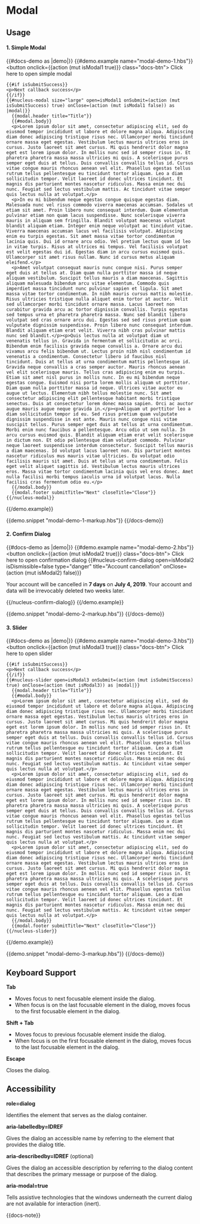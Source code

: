 

# Modal

## Usage

#### 1. Simple Modal

{{#docs-demo as |demo|}}
  {{#demo.example name="modal-demo-1.hbs"}}
    <button onclick={{action (mut isModal1 true)}} class="docs-btn">
      Click here to open simple modal
    </button>

    {{#if isSubmitSuccess}}
    <p>Next callback success</p>
    {{/if}}
    {{#nucleus-modal size="large" open=isModal1 onSubmit=(action (mut isSubmitSuccess) true) onClose=(action (mut isModal1 false)) as |modal|}}
      {{modal.header title="Title"}}
      {{#modal.body}}
      <p>Lorem ipsum dolor sit amet, consectetur adipiscing elit, sed do eiusmod tempor incididunt ut labore et dolore magna aliqua. Adipiscing diam donec adipiscing tristique risus nec. Ullamcorper morbi tincidunt ornare massa eget egestas. Vestibulum lectus mauris ultrices eros in cursus. Justo laoreet sit amet cursus. Mi quis hendrerit dolor magna eget est lorem ipsum dolor. In mollis nunc sed id semper risus in. Et pharetra pharetra massa massa ultricies mi quis. A scelerisque purus semper eget duis at tellus. Duis convallis convallis tellus id. Cursus vitae congue mauris rhoncus aenean vel elit. Phasellus egestas tellus rutrum tellus pellentesque eu tincidunt tortor aliquam. Leo a diam sollicitudin tempor. Velit laoreet id donec ultrices tincidunt. Et magnis dis parturient montes nascetur ridiculus. Massa enim nec dui nunc. Feugiat sed lectus vestibulum mattis. Ac tincidunt vitae semper quis lectus nulla at volutpat.</p>
      <p>In eu mi bibendum neque egestas congue quisque egestas diam. Malesuada nunc vel risus commodo viverra maecenas accumsan. Sodales ut etiam sit amet. Proin libero nunc consequat interdum. Quam elementum pulvinar etiam non quam lacus suspendisse. Nunc scelerisque viverra mauris in aliquam sem fringilla. Blandit volutpat maecenas volutpat blandit aliquam etiam. Integer enim neque volutpat ac tincidunt vitae. Viverra maecenas accumsan lacus vel facilisis volutpat. Adipiscing enim eu turpis egestas. Sit amet massa vitae tortor condimentum lacinia quis. Dui id ornare arcu odio. Vel pretium lectus quam id leo in vitae turpis. Risus at ultrices mi tempus. Vel facilisis volutpat est velit egestas dui id. Egestas diam in arcu cursus euismod quis. Ullamcorper sit amet risus nullam. Nunc id cursus metus aliquam eleifend.</p>
      <p>Amet volutpat consequat mauris nunc congue nisi. Purus semper eget duis at tellus at. Diam quam nulla porttitor massa id neque aliquam vestibulum. Suscipit tellus mauris a diam maecenas. Sagittis aliquam malesuada bibendum arcu vitae elementum. Commodo quis imperdiet massa tincidunt nunc pulvinar sapien et ligula. Sit amet massa vitae tortor condimentum. In nibh mauris cursus mattis molestie. Risus ultricies tristique nulla aliquet enim tortor at auctor. Velit sed ullamcorper morbi tincidunt ornare massa. Lacus laoreet non curabitur gravida arcu ac tortor dignissim convallis. Turpis egestas sed tempus urna et pharetra pharetra massa. Nunc sed blandit libero volutpat sed cras ornare arcu dui. Egestas sed sed risus pretium quam vulputate dignissim suspendisse. Proin libero nunc consequat interdum. Blandit aliquam etiam erat velit. Viverra nibh cras pulvinar mattis nunc sed blandit.</p><p>Quis lectus nulla at volutpat diam ut venenatis tellus in. Gravida in fermentum et sollicitudin ac orci. Bibendum enim facilisis gravida neque convallis a. Ornare arcu dui vivamus arcu felis bibendum ut. Lectus proin nibh nisl condimentum id venenatis a condimentum. Consectetur libero id faucibus nisl tincidunt. Duis at tellus at urna condimentum mattis pellentesque id. Gravida neque convallis a cras semper auctor. Mauris rhoncus aenean vel elit scelerisque mauris. Tellus cras adipiscing enim eu turpis. Etiam sit amet nisl purus in mollis nunc. In eu mi bibendum neque egestas congue. Euismod nisi porta lorem mollis aliquam ut porttitor. Diam quam nulla porttitor massa id neque. Ultrices vitae auctor eu augue ut lectus. Elementum nibh tellus molestie nunc. Sit amet consectetur adipiscing elit pellentesque habitant morbi tristique senectus. Duis at consectetur lorem donec massa sapien. Orci ac auctor augue mauris augue neque gravida in.</p><p>Aliquam ut porttitor leo a diam sollicitudin tempor id eu. Sed risus pretium quam vulputate dignissim suspendisse in est ante. Mauris nunc congue nisi vitae suscipit tellus. Purus semper eget duis at tellus at urna condimentum. Morbi enim nunc faucibus a pellentesque. Arcu odio ut sem nulla. In arcu cursus euismod quis. Blandit aliquam etiam erat velit scelerisque in dictum non. Et odio pellentesque diam volutpat commodo. Pulvinar neque laoreet suspendisse interdum consectetur. Suscipit tellus mauris a diam maecenas. Id volutpat lacus laoreet non. Dis parturient montes nascetur ridiculus mus mauris vitae ultricies. Eu volutpat odio facilisis mauris sit amet. Duis at tellus at urna condimentum. Felis eget velit aliquet sagittis id. Vestibulum lectus mauris ultrices eros. Massa vitae tortor condimentum lacinia quis vel eros donec. Amet nulla facilisi morbi tempus iaculis urna id volutpat lacus. Nulla facilisi cras fermentum odio eu.</p>
      {{/modal.body}}
      {{modal.footer submitTitle="Next" closeTitle="Close"}}
    {{/nucleus-modal}}
  {{/demo.example}}

  {{demo.snippet "modal-demo-1-markup.hbs"}}
{{/docs-demo}}

#### 2. Confirm Dialog

{{#docs-demo as |demo|}}
  {{#demo.example name="modal-demo-2.hbs"}}
    <button onclick={{action (mut isModal2 true)}} class="docs-btn">
      Click here to open confirmation dialog
    </button>
    {{#nucleus-confirm-dialog open=isModal2 isDismissible=false type="danger" title="Account cancellation" onClose=(action (mut isModal2) false)}}
      <p>Your account will be cancelled in <b>7 days</b> on <b>July 4, 2019</b>. Your account and data will be irrevocably deleted two weeks later.</p>
    {{/nucleus-confirm-dialog}}
  {{/demo.example}}

  {{demo.snippet "modal-demo-2-markup.hbs"}}
{{/docs-demo}}

#### 3. Slider

{{#docs-demo as |demo|}}
  {{#demo.example name="modal-demo-3.hbs"}}
    <button onclick={{action (mut isModal3 true)}} class="docs-btn">
      Click here to open slider
    </button>

    {{#if isSubmitSuccess}}
    <p>Next callback success</p>
    {{/if}}
    {{#nucleus-slider open=isModal3 onSubmit=(action (mut isSubmitSuccess) true) onClose=(action (mut isModal3)) as |modal|}}
      {{modal.header title="Title"}}
      {{#modal.body}}
      <p>Lorem ipsum dolor sit amet, consectetur adipiscing elit, sed do eiusmod tempor incididunt ut labore et dolore magna aliqua. Adipiscing diam donec adipiscing tristique risus nec. Ullamcorper morbi tincidunt ornare massa eget egestas. Vestibulum lectus mauris ultrices eros in cursus. Justo laoreet sit amet cursus. Mi quis hendrerit dolor magna eget est lorem ipsum dolor. In mollis nunc sed id semper risus in. Et pharetra pharetra massa massa ultricies mi quis. A scelerisque purus semper eget duis at tellus. Duis convallis convallis tellus id. Cursus vitae congue mauris rhoncus aenean vel elit. Phasellus egestas tellus rutrum tellus pellentesque eu tincidunt tortor aliquam. Leo a diam sollicitudin tempor. Velit laoreet id donec ultrices tincidunt. Et magnis dis parturient montes nascetur ridiculus. Massa enim nec dui nunc. Feugiat sed lectus vestibulum mattis. Ac tincidunt vitae semper quis lectus nulla at volutpat.</p>
      <p>Lorem ipsum dolor sit amet, consectetur adipiscing elit, sed do eiusmod tempor incididunt ut labore et dolore magna aliqua. Adipiscing diam donec adipiscing tristique risus nec. Ullamcorper morbi tincidunt ornare massa eget egestas. Vestibulum lectus mauris ultrices eros in cursus. Justo laoreet sit amet cursus. Mi quis hendrerit dolor magna eget est lorem ipsum dolor. In mollis nunc sed id semper risus in. Et pharetra pharetra massa massa ultricies mi quis. A scelerisque purus semper eget duis at tellus. Duis convallis convallis tellus id. Cursus vitae congue mauris rhoncus aenean vel elit. Phasellus egestas tellus rutrum tellus pellentesque eu tincidunt tortor aliquam. Leo a diam sollicitudin tempor. Velit laoreet id donec ultrices tincidunt. Et magnis dis parturient montes nascetur ridiculus. Massa enim nec dui nunc. Feugiat sed lectus vestibulum mattis. Ac tincidunt vitae semper quis lectus nulla at volutpat.</p>
      <p>Lorem ipsum dolor sit amet, consectetur adipiscing elit, sed do eiusmod tempor incididunt ut labore et dolore magna aliqua. Adipiscing diam donec adipiscing tristique risus nec. Ullamcorper morbi tincidunt ornare massa eget egestas. Vestibulum lectus mauris ultrices eros in cursus. Justo laoreet sit amet cursus. Mi quis hendrerit dolor magna eget est lorem ipsum dolor. In mollis nunc sed id semper risus in. Et pharetra pharetra massa massa ultricies mi quis. A scelerisque purus semper eget duis at tellus. Duis convallis convallis tellus id. Cursus vitae congue mauris rhoncus aenean vel elit. Phasellus egestas tellus rutrum tellus pellentesque eu tincidunt tortor aliquam. Leo a diam sollicitudin tempor. Velit laoreet id donec ultrices tincidunt. Et magnis dis parturient montes nascetur ridiculus. Massa enim nec dui nunc. Feugiat sed lectus vestibulum mattis. Ac tincidunt vitae semper quis lectus nulla at volutpat.</p>
      {{/modal.body}}
      {{modal.footer submitTitle="Next" closeTitle="Close"}}
    {{/nucleus-slider}}
  {{/demo.example}}

  {{demo.snippet "modal-demo-3-markup.hbs"}}
{{/docs-demo}}

## Keyboard Support

__Tab__

- Moves focus to next focusable element inside the dialog.
- When focus is on the last focusable element in the dialog, moves focus to the first focusable element in the dialog.

__Shift + Tab__

- Moves focus to previous focusable element inside the dialog.
- When focus is on the first focusable element in the dialog, moves focus to the last focusable element in the dialog.

__Escape__ 

Closes the dialog.


## Accessibility

__role=dialog__

Identifies the element that serves as the dialog container.

__aria-labelledby=IDREF__

Gives the dialog an accessible name by referring to the element that provides the dialog title.

__aria-describedby=IDREF__ (optional)

Gives the dialog an accessible description by referring to the dialog content that describes the primary message or purpose of the dialog.

__aria-modal=true__ 

Tells assistive technologies that the windows underneath the current dialog are not available for interaction (inert).

{{docs-note}}
